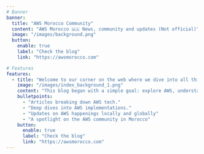 ```yaml
---
# Banner
banner:
  title: "AWS Morocco Community"
  content: "AWS Morocco 🇲🇦 News, community and updates (Not official)"
  image: "/images/background.png"
  button:
    enable: true
    label: "Check the blog"
    link: "https://awsmorocco.com"

# Features
features:
  - title: "Welcome to our corner on the web where we dive into all things Amazon Web Services (AWS) with a Moroccan twist."
    image: "/images/index_background_1.png"
    content: "This blog began with a simple goal: explore AWS, understand how it's shaping digital Morocco, and share what we learn along the way."
    bulletpoints:
      - "Articles breaking down AWS tech."
      - "Deep dives into AWS implementations."
      - "Updates on AWS happenings locally and globally"
      - "A spotlight on the AWS community in Morocco"
    button:
      enable: true
      label: "Check the blog"
      link: "https://awsmorocco.com"
---
```

